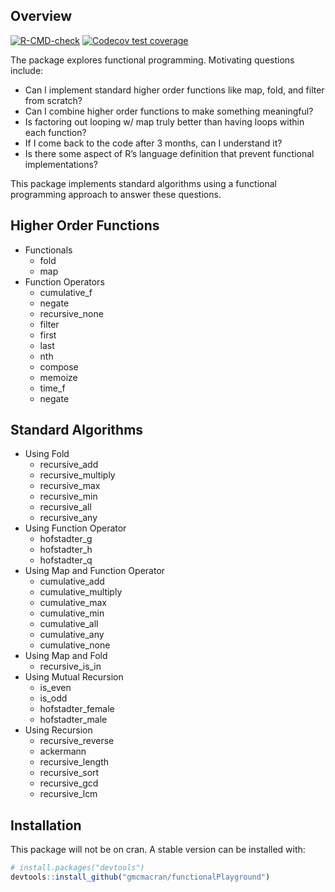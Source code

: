 
<!-- README.md is generated from README.Rmd. Please edit that file -->

## Overview

<!-- badges: start -->

[![R-CMD-check](https://github.com/gmcmacran/functional_playground/actions/workflows/R-CMD-check.yaml/badge.svg)](https://github.com/gmcmacran/functional_playground/actions/workflows/R-CMD-check.yaml)
[![Codecov test
coverage](https://codecov.io/gh/gmcmacran/functional_playground/branch/main/graph/badge.svg)](https://codecov.io/gh/gmcmacran/functional_playground?branch=main)
<!-- badges: end -->

The package explores functional programming. Motivating questions
include:

- Can I implement standard higher order functions like map, fold, and
  filter from scratch?
- Can I combine higher order functions to make something meaningful?
- Is factoring out looping w/ map truly better than having loops within
  each function?
- If I come back to the code after 3 months, can I understand it?
- Is there some aspect of R’s language definition that prevent
  functional implementations?

This package implements standard algorithms using a functional
programming approach to answer these questions.

## Higher Order Functions

- Functionals
  - fold
  - map
- Function Operators
  - cumulative_f
  - negate
  - recursive_none
  - filter
  - first
  - last
  - nth
  - compose
  - memoize
  - time_f
  - negate

## Standard Algorithms

- Using Fold
  - recursive_add
  - recursive_multiply
  - recursive_max
  - recursive_min
  - recursive_all
  - recursive_any
- Using Function Operator
  - hofstadter_g
  - hofstadter_h
  - hofstadter_q
- Using Map and Function Operator
  - cumulative_add
  - cumulative_multiply
  - cumulative_max
  - cumulative_min
  - cumulative_all
  - cumulative_any
  - cumulative_none
- Using Map and Fold
  - recursive_is_in
- Using Mutual Recursion
  - is_even
  - is_odd
  - hofstadter_female
  - hofstadter_male
- Using Recursion
  - recursive_reverse
  - ackermann
  - recursive_length
  - recursive_sort
  - recursive_gcd
  - recursive_lcm

## Installation

This package will not be on cran. A stable version can be installed
with:

``` r
# install.packages("devtools")
devtools::install_github("gmcmacran/functionalPlayground")
```
